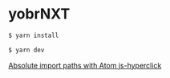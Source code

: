# yobrNXT

```bash
$ yarn install
```

```bash
$ yarn dev
```

[Absolute import paths with Atom js-hyperclick](https://github.com/zeit/next.js/issues/1503)
